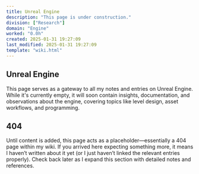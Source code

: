 ```yaml
---
title: Unreal Engine
description: "This page is under construction."
division: ["Research"]
domain: "Engine"
worked: "0.0h"
created: 2025-01-31 19:27:09
last_modified: 2025-01-31 19:27:09
template: "wiki.html"
---
```


## Unreal Engine

This page serves as a gateway to all my notes and entries on Unreal Engine. While it's currently empty, it will soon contain insights, documentation, and observations about the engine, covering topics like level design, asset workflows, and programming.

## 404
Until content is added, this page acts as a placeholder—essentially a 404 page within my wiki. If you arrived here expecting something more, it means I haven’t written about it yet (or I just haven’t linked the relevant entries properly). Check back later as I expand this section with detailed notes and references.